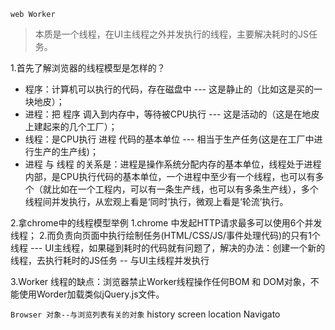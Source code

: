 `web Worker` 
> 本质是一个线程，在UI主线程之外并发执行的线程，主要解决耗时的JS任务。

1.首先了解浏览器的线程模型是怎样的？
- 程序：计算机可以执行的代码，存在磁盘中 --- 这是静止的（比如这是买的一块地皮）；
- 进程：把 程序 调入到内存中，等待被CPU执行 --- 这是活动的（这是在地皮上建起来的几个工厂）；
- 线程：是CPU执行 进程 代码的基本单位 --- 相当于生产任务(这是在工厂中进行生产的生产线)；
- 进程 与 线程 的关系是：进程是操作系统分配内存的基本单位，线程处于进程内部，是CPU执行代码的基本单位，一个进程中至少有一个线程，也可以有多个（就比如在一个工程内，可以有一条生产线，也可以有多条生产线），多个线程间并发执行，从宏观上看是‘同时’执行，微观上看是‘轮流’执行。

2.拿chrome中的线程模型举例
1.chrome 中发起HTTP请求最多可以使用6个并发线程；
2.而负责向页面中执行绘制任务(HTML/CSS/JS/事件处理代码)的只有1个线程 --- UI主线程，如果碰到耗时的代码就有问题了，解决的办法：创建一个新的线程，去执行耗时的JS任务 -- 与UI主线程并发执行

3.Worker 线程的缺点：浏览器禁止Worker线程操作任何BOM 和 DOM对象，不能使用Worder加载类似jQuery.js文件。

    
`Browser 对象--与浏览列表有关的对象`
history screen location Navigato